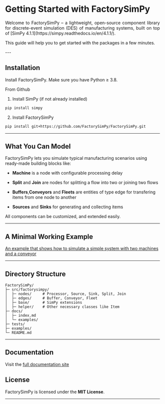 # Getting Started with FactorySimPy
<p style="text-align: justify;">
Welcome to FactorySimPy – a lightweight, open-source component library for discrete-event simulation (DES) of manufacturing systems, built on top of [SimPy 4.1.1](https://simpy.readthedocs.io/en/4.1.1/). 

This guide will help you to get started with the packages in a few minutes.
</p>
---

##  Installation

Install FactorySimPy. Make sure you have Python ≥ 3.8.

From Github

1. Install SimPy (if not already installed)
```bash
pip install simpy
```

2. Install FactorySimPy

```bash
pip install git+https://github.com/FactorySimPy/FactorySimPy.git
```

---

##  What You Can Model

FactorySimPy lets you simulate typical manufacturing scenarios using ready-made building blocks like:

- **Machine** is a node with configurable processing delay

- **Split** and **Join** are nodes for splitting a flow into two or joining two flows

- **Buffers**,**Conveyors** and **Fleets** are entities of type edge for transfering items from one node to another

- **Sources** and **Sinks** for generating and collecting items


All components can be customized, and extended easily.

---

##  A Minimal Working Example

[An example that shows how to simulate a simple system with two machines and a conveyor](../examples/quick_start.py)




---

##  Directory Structure

```
FactorySimPy/
├─ src/factorysimpy/
│  ├─ nodes/     # Processor, Source, Sink, Split, Join
│  ├─ edges/     # Buffer, Conveyor, Fleet
│  ├─ base/      # SimPy extensions
│  ├─ helper/    # Other necessary classes like Item
├─ docs/
│  ├─ index.md
│  └─ examples/
├─ tests/
├─ examples/
└─ README.md
```

---

##  Documentation

Visit the [full documentation site](https://factorysimpy.github.io/FactorySimPy/)

##  License

FactorySimPy is licensed under the **MIT License**.

---
